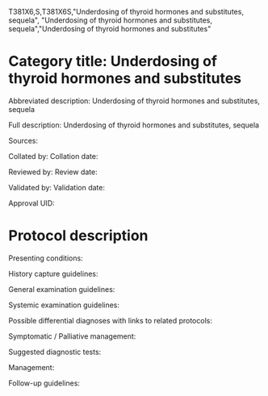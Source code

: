 T381X6,S,T381X6S,"Underdosing of thyroid hormones and substitutes, sequela", "Underdosing of thyroid hormones and substitutes, sequela","Underdosing of thyroid hormones and substitutes"
# Category title: Underdosing of thyroid hormones and substitutes

Abbreviated description: Underdosing of thyroid hormones and substitutes, sequela

Full description: Underdosing of thyroid hormones and substitutes, sequela

Sources:

Collated by:
Collation date:

Reviewed by:
Review date:

Validated by:
Validation date:

Approval UID:

# Protocol description

Presenting conditions:

History capture guidelines:

General examination guidelines:

Systemic examination guidelines:

Possible differential diagnoses with links to related protocols:

Symptomatic / Palliative management:

Suggested diagnostic tests:

Management:

Follow-up guidelines:
